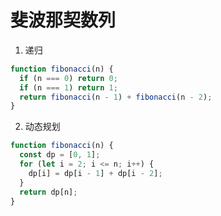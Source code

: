 # 斐波那契数列

1. 递归

```javascript
function fibonacci(n) {
  if (n === 0) return 0;
  if (n === 1) return 1;
  return fibonacci(n - 1) + fibonacci(n - 2);
}
```

2. 动态规划

```javascript
function fibonacci(n) {
  const dp = [0, 1];
  for (let i = 2; i <= n; i++) {
    dp[i] = dp[i - 1] + dp[i - 2];
  }
  return dp[n];
}
```
